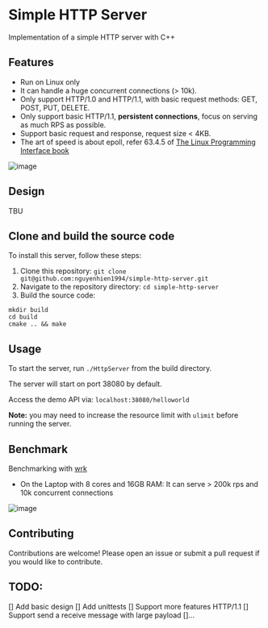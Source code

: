 # Simple HTTP Server

Implementation of a simple HTTP server with C++

## Features
- Run on Linux only
- It can handle a huge concurrent connections (> 10k).
- Only support HTTP/1.0 and HTTP/1.1, with basic request methods: GET, POST, PUT, DELETE.
- Only support basic HTTP/1.1, **persistent connections**, focus on serving as much RPS as possible.
- Support basic request and response, request size < 4KB.
- The art of speed is about epoll, refer 63.4.5 of [The Linux Programming Interface book](https://sciencesoftcode.files.wordpress.com/2018/12/the-linux-programming-interface-michael-kerrisk-1.pdf)

![image](https://user-images.githubusercontent.com/13882316/222970282-075dc738-0847-4eab-aff3-fdf179f9b329.png)

## Design
TBU

## Clone and build the source code

To install this server, follow these steps:

1. Clone this repository: `git clone git@github.com:nguyenhien1994/simple-http-server.git`
2. Navigate to the repository directory: `cd simple-http-server`
3. Build the source code:
```
mkdir build
cd build
cmake .. && make
```

## Usage

To start the server, run `./HttpServer` from the build directory.

The server will start on port 38080 by default.

Access the demo API via: `localhost:38080/helloworld`

**Note:** you may need to increase the resource limit with `ulimit` before running the server.

## Benchmark
Benchmarking with [wrk](https://github.com/wg/wrk)

- On the Laptop with 8 cores and 16GB RAM: It can serve > 200k rps and 10k concurrent connections

![image](https://user-images.githubusercontent.com/13882316/223301639-cdc661e6-a4dc-4974-9998-a42aef5027b5.png)


## Contributing

Contributions are welcome! Please open an issue or submit a pull request if you would like to contribute.

## TODO:
[] Add basic design
[] Add unittests
[] Support more features HTTP/1.1
[] Support send a receive message with large payload
[]...
